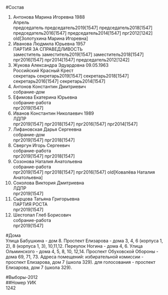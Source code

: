 #Состав  
1. Антонова Марина Игоревна 1988  
    Апрель  
    председатель председатель2019[1547] председатель2018[1547] председатель2016[1547] председатель2014[1547] прг2012[1242] old[Золотухина Марина Игоревна]  
2. Иванова Людмила Юрьевна 1957  
    ПАРТИЯ ЗА СПРАВЕДЛИВОСТЬ  
    заместитель заместитель2019[1547] заместитель2018[1547] прг2016[1547] прг2014[1547] председатель2012[1242]  
3. Жукова Александра Эдуардовна 09.05.1963  
    Российский Красный Крест  
    секретарь секретарь2019[1547] секретарь2018[1547] секретарь2016[1547] секретарь2014[1547]  
4. Антонов Константин Дмитриевич  
    собрание-дом  
5. Ефимова Екатерина Юрьевна  
    собрание-работа  
    прг2019[1547]  
6. Иванов Константин Николаевич 1989  
    ЛДПР  
    прг2019[1547] прг2018[1547] прг2016[1547] прг2014[1547]  
7. Лифановская Дарья Сергеевна  
    собрание-дом  
    прг2019[1547] прг2018[1547]  
8. Свергун Игорь Сергеевич  
    собрание-работа  
    прг2019[1547] прг2018[1547]  
9. Созонова Наталия Анатольевна  
    собрание-работа  
    прг2019[1547] прг2018[1547] прг2016[1547] old[Ковалёва Наталия Анатольевна]  
10. Соколова Виктория Дмитриевна  
    ЛДПР  
    прг2019[1547]  
11. Сырцова Татьяна Григорьевна  
    ПАРТИЯ РОСТА  
    прг2019[1547]  
12. Шестопал Глеб Борисович  
    собрание-работа  
    прг2019[1547]  
  
#Дома  
Улица Бабушкина - дом 8. Проспект Елизарова - дома 3, 4, 6 (корпуса 1, 2), 8 (корпуса 1, 3), 10,11,12. Переулок Ногина - дома 4, 6. Улица Ольминского - дома 4, 5, 8, 10, 12,14. Проспект Обуховской Обороны - дома  69, 71, 73. Адреса помещений: избирательной комиссии - проспект Елизарова, дом 7 (школа 329). для голосования - проспект Елизарова, дом 7 (школа 329).  
  
#Выборы-2012  
##Номер УИК  
1242  
